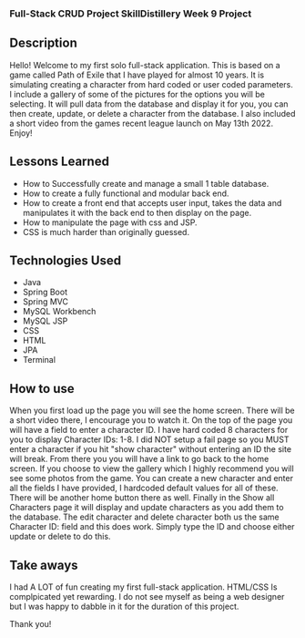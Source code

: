### Full-Stack CRUD Project SkillDistillery Week 9 Project

## Description
Hello! Welcome to my first solo full-stack application. This is based on a game called Path of Exile that I have played for almost 10 years. It is simulating creating a character from hard coded or user coded parameters. I include a gallery of some of the pictures for the options you will be selecting. It will pull data from the database and display it for you, you can then create, update, or delete a character from the database. I also included a short video from the games recent league launch on May 13th 2022. Enjoy!

## Lessons Learned
* How to Successfully create and manage a small 1 table database.
* How to create a fully functional and modular back end.
* How to create a front end that accepts user input, takes the data and manipulates it with the back end to then display on the page.
* How to manipulate the page with css and JSP. 
* CSS is much harder than originally guessed.

## Technologies Used
* Java
* Spring Boot
* Spring MVC
* MySQL Workbench
* MySQL JSP
* CSS
* HTML
* JPA
* Terminal

## How to use
When you first load up the page you will see the home screen. There will be a short video there, I encourage you to watch it. On the top of the page you will have a field to enter a character ID. I have hard coded 8 characters for you to display Character IDs: 1-8. I did NOT setup a fail page so you MUST enter a character if you hit "show character" without entering an ID the site will break. From there you you will have a link to go back to the home screen. If you choose to view the gallery which I highly recommend you will see some photos from the game. You can create a new character and enter all the fields I have provided, I hardcoded default values for all of these. There will be another home button there as well. Finally in the Show all Characters page it will display and update characters as you add them to the database. The edit character and delete character both us the same Character ID: field and this does work. Simply type the ID and choose either update or delete to do this. 

## Take aways
I had A LOT of fun creating my first full-stack application. HTML/CSS Is complpicated yet rewarding. I do not see myself as being a web designer but I was happy to dabble in it for the duration of this project.

Thank you!